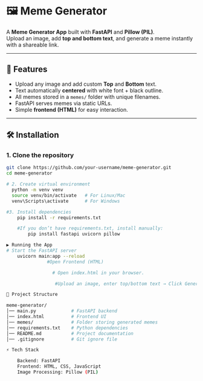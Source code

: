 # 🖼️ Meme Generator  

A **Meme Generator App** built with **FastAPI** and **Pillow (PIL)**.  
Upload an image, add **top and bottom text**, and generate a meme instantly with a shareable link.  

---

## 🚀 Features
- Upload any image and add custom **Top** and **Bottom** text.  
- Text automatically **centered** with white font + black outline.  
- All memes stored in a `memes/` folder with unique filenames.  
- FastAPI serves memes via static URLs.  
- Simple **frontend (HTML)** for easy interaction.  

---

## 🛠️ Installation  

### 1. Clone the repository  
```bash
git clone https://github.com/your-username/meme-generator.git
cd meme-generator

# 2. Create virtual environment
  python -m venv venv
  source venv/bin/activate   # For Linux/Mac
  venv\Scripts\activate      # For Windows

#3. Install dependencies
    pip install -r requirements.txt

    #If you don’t have requirements.txt, install manually:
        pip install fastapi uvicorn pillow

▶️ Running the App
# Start the FastAPI server
    uvicorn main:app --reload
               #Open Frontend (HTML)

                 # Open index.html in your browser.

                  #Upload an image, enter top/bottom text → Click Generate Meme → See your meme instantly.

📂 Project Structure

meme-generator/
│── main.py             # FastAPI backend
│── index.html          # Frontend UI
│── memes/              # Folder storing generated memes
│── requirements.txt    # Python dependencies
│── README.md           # Project documentation
│── .gitignore          # Git ignore file

⚡ Tech Stack

    Backend: FastAPI
    Frontend: HTML, CSS, JavaScript
    Image Processing: Pillow (PIL)
